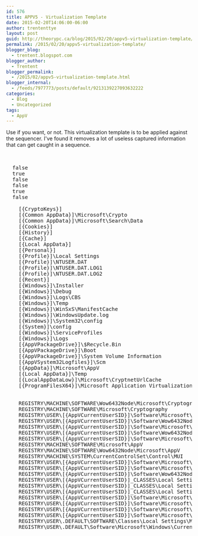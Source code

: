 ```yaml
---
id: 576
title: APPV5 - Virtualization Template
date: 2015-02-20T14:06:00-06:00
author: trententtye
layout: post
guid: http://theorypc.ca/blog/2015/02/20/appv5-virtualization-template/
permalink: /2015/02/20/appv5-virtualization-template/
blogger_blog:
  - trentent.blogspot.com
blogger_author:
  - Trentent
blogger_permalink:
  - /2015/02/appv5-virtualization-template.html
blogger_internal:
  - /feeds/7977773/posts/default/9213139227093632222
categories:
  - Blog
  - Uncategorized
tags:
  - AppV
---
```

Use if you want, or not.  This virtualization template is to be applied against the sequencer.  I've found it removes a lot of useless captured information that can get caught in a sequence.

<pre class="lang:default decode:true "><?xml version="1.0" encoding="utf-8"?>
<SequencerTemplate xmlns:xsd="http://www.w3.org/2001/XMLSchema" xmlns:xsi="http://www.w3.org/2001/XMLSchema-instance">
  <AllowMU>false</AllowMU>
  <AppendPackageVersionToFilename>true</AppendPackageVersionToFilename>
  <AllowLocalInteractionToCom>false</AllowLocalInteractionToCom>
  <AllowLocalInteractionToObject>false</AllowLocalInteractionToObject>
  <FullVFSWriteMode>true</FullVFSWriteMode>
  <ExcludePreExistingSxSAndVC>false</ExcludePreExistingSxSAndVC>
  <FileExclusions>
    <string>[{CryptoKeys}]</string>
    <string>[{Common AppData}]\Microsoft\Crypto</string>
    <string>[{Common AppData}]\Microsoft\Search\Data</string>
    <string>[{Cookies}]</string>
    <string>[{History}]</string>
    <string>[{Cache}]</string>
    <string>[{Local AppData}]</string>
    <string>[{Personal}]</string>
    <string>[{Profile}]\Local Settings</string>
    <string>[{Profile}]\NTUSER.DAT</string>
    <string>[{Profile}]\NTUSER.DAT.LOG1</string>
    <string>[{Profile}]\NTUSER.DAT.LOG2</string>
    <string>[{Recent}]</string>
    <string>[{Windows}]\Installer</string>
    <string>[{Windows}]\Debug</string>
    <string>[{Windows}]\Logs\CBS</string>
    <string>[{Windows}]\Temp</string>
    <string>[{Windows}]\WinSxS\ManifestCache</string>
    <string>[{Windows}]\WindowsUpdate.log</string>
    <string>[{Windows}]\System32\config</string>
    <string>[{System}]\config</string>
    <string>[{Windows}]\ServiceProfiles</string>
    <string>[{Windows}]\Logs</string>
    <string>[{AppVPackageDrive}]\$Recycle.Bin</string>
    <string>[{AppVPackageDrive}]\Boot</string>
    <string>[{AppVPackageDrive}]\System Volume Information</string>
    <string>[{AppVSystem32Logfiles}]\Scm</string>
    <string>[{AppData}]\Microsoft\AppV</string>
    <string>[{Local AppData}]\Temp</string>
    <string>[{LocalAppDataLow}]\Microsoft\CryptnetUrlCache</string>
    <string>[{ProgramFilesX64}]\Microsoft Application Virtualization\Sequencer</string>
  </FileExclusions>
  <RegExclusions>
    <string>REGISTRY\MACHINE\SOFTWARE\Wow6432Node\Microsoft\Cryptography</string>
    <string>REGISTRY\MACHINE\SOFTWARE\Microsoft\Cryptography</string>
    <string>REGISTRY\USER\[{AppVCurrentUserSID}]\Software\Microsoft\Windows\CurrentVersion\Explorer\StreamMRU</string>
    <string>REGISTRY\USER\[{AppVCurrentUserSID}]\Software\Wow6432Node\Microsoft\Windows\CurrentVersion\Explorer\StreamMRU</string>
    <string>REGISTRY\USER\[{AppVCurrentUserSID}]\Software\Microsoft\Windows\CurrentVersion\Explorer\Streams</string>
    <string>REGISTRY\USER\[{AppVCurrentUserSID}]\Software\Wow6432Node\Microsoft\Windows\CurrentVersion\Explorer\Streams</string>
    <string>REGISTRY\USER\[{AppVCurrentUserSID}]\Software\Microsoft\Windows\CurrentVersion\Explorer\UserAssist</string>
    <string>REGISTRY\MACHINE\SOFTWARE\Microsoft\AppV</string>
    <string>REGISTRY\MACHINE\SOFTWARE\Wow6432Node\Microsoft\AppV</string>
    <string>REGISTRY\MACHINE\SYSTEM\CurrentControlSet\Control\MUI</string>
    <string>REGISTRY\USER\[{AppVCurrentUserSID}]\Software\Microsoft\AppV</string>
    <string>REGISTRY\USER\[{AppVCurrentUserSID}]\Software\Microsoft\ResKit</string>
    <string>REGISTRY\USER\[{AppVCurrentUserSID}]\Software\Wow6432Node\Microsoft\AppV</string>
    <string>REGISTRY\USER\[{AppVCurrentUserSID}]_CLASSES\Local Settings\MuiCache</string>
    <string>REGISTRY\USER\[{AppVCurrentUserSID}]_CLASSES\Local Settings\Software\Microsoft\Windows\Shell\BagMRU</string>
    <string>REGISTRY\USER\[{AppVCurrentUserSID}]_CLASSES\Local Settings\Software\Microsoft\Windows\Shell\Bags</string>
    <string>REGISTRY\USER\[{AppVCurrentUserSID}]\Software\Microsoft\Windows\CurrentVersion\Explorer</string>
    <string>REGISTRY\USER\[{AppVCurrentUserSID}]\Software\Microsoft\Internet Explorer\Toolbar</string>
    <string>REGISTRY\USER\[{AppVCurrentUserSID}]\Software\Microsoft\Windows\CurrentVersion\Internet Settings\ZoneMap</string>
    <string>REGISTRY\USER\[{AppVCurrentUserSID}]\Software\Microsoft\RestartManager</string>
    <string>REGISTRY\USER\.DEFAULT\SOFTWARE\Classes\Local Settings\MuiCache</string>
    <string>REGISTRY\USER\.DEFAULT\Software\Microsoft\Windows\CurrentVersion\Internet Settings\ZoneMap</string>
  </RegExclusions>
  <TargetOSes />
</SequencerTemplate></pre>

&nbsp;

<!-- AddThis Advanced Settings generic via filter on the_content -->

<!-- AddThis Share Buttons generic via filter on the_content -->